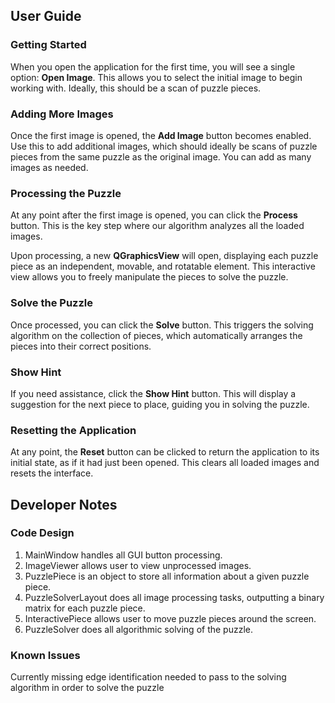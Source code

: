 ## User Guide

### Getting Started  
When you open the application for the first time, you will see a single option: **Open Image**. This allows you to select the initial image to begin working with. Ideally, this should be a scan of puzzle pieces.  

### Adding More Images  
Once the first image is opened, the **Add Image** button becomes enabled. Use this to add additional images, which should ideally be scans of puzzle pieces from the same puzzle as the original image. You can add as many images as needed.  

### Processing the Puzzle  
At any point after the first image is opened, you can click the **Process** button. This is the key step where our algorithm analyzes all the loaded images.  

Upon processing, a new **QGraphicsView** will open, displaying each puzzle piece as an independent, movable, and rotatable element. This interactive view allows you to freely manipulate the pieces to solve the puzzle.  

### Solve the Puzzle  
Once processed, you can click the **Solve** button. This triggers the solving algorithm on the collection of pieces, which automatically arranges the pieces into their correct positions.  

### Show Hint  
If you need assistance, click the **Show Hint** button. This will display a suggestion for the next piece to place, guiding you in solving the puzzle.

### Resetting the Application  
At any point, the **Reset** button can be clicked to return the application to its initial state, as if it had just been opened. This clears all loaded images and resets the interface. 

## Developer Notes

### Code Design
1. MainWindow handles all GUI button processing.
2. ImageViewer allows user to view unprocessed images.
3. PuzzlePiece is an object to store all information about a given puzzle piece.
4. PuzzleSolverLayout does all image processing tasks, outputting a binary matrix for each puzzle piece.
5. InteractivePiece allows user to move puzzle pieces around the screen.
6. PuzzleSolver does all algorithmic solving of the puzzle.

### Known Issues
Currently missing edge identification needed to pass to the solving algorithm in order to solve the puzzle
